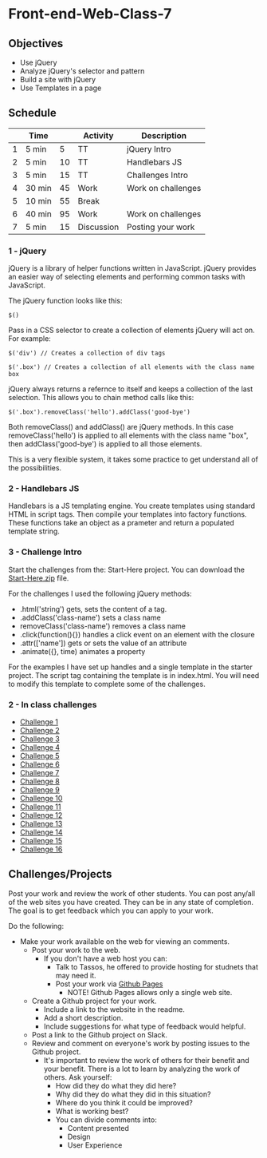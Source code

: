# Front-end-Web-Class-7

## Objectives

- Use jQuery
- Analyze jQuery's selector and pattern
- Build a site with jQuery
- Use Templates in a page

## Schedule

|   | Time |    | Activity    | Description                         |
|---|------|----|-------------|-------------------------------------|
| 1 | 5 min|  5 | TT          | jQuery Intro                        |
| 2 | 5 min| 10 | TT          | Handlebars JS                       |
| 3 | 5 min| 15 | TT          | Challenges Intro                    |
| 4 |30 min| 45 | Work        | Work on challenges                  |
| 5 |10 min| 55 | Break       |                                     |
| 6 |40 min| 95 | Work        | Work on challenges                  |
| 7 | 5 min| 15 | Discussion  | Posting your work                   |

### 1 - jQuery

jQuery is a library of helper functions written in JavaScript. 
jQuery provides an easier way of selecting elements and performing
common tasks with JavaScript. 

The jQuery function looks like this: 

`$()`

Pass in a CSS selector to create a collection of elements jQuery will 
act on. For example:

`$('div') // Creates a collection of div tags`

`$('.box') // Creates a collection of all elements with the class name box`

jQuery always returns a refernce to itself and keeps a collection of the last selection. 
This allows you to chain method calls like this: 

`$('.box').removeClass('hello').addClass('good-bye')`

Both removeClass() and addClass() are jQuery methods.
In this case removeClass('hello') is applied to all elements with the class name "box", 
then addClass('good-bye') is applied to all those elements. 

This is a very flexible system, it takes some practice to get understand all of the possibilities. 

### 2 - Handlebars JS

Handlebars is a JS templating engine. 
You create templates using standard HTML in script tags.
Then compile your templates into factory functions. 
These functions take an object as a prameter and return a populated template string. 

### 3 - Challenge Intro

Start the challenges from the: Start-Here project. 
You can download the [Start-Here.zip](Start-Here.zip) file. 

For the challenges I used the following jQuery methods: 

- .html('string') gets, sets the content of a tag. 
- .addClass('class-name') sets a class name
- removeClass('class-name') removes a class name
- .click(function(){}) handles a click event on an element with the closure
- .attr(['name']) gets or sets the value of an attribute
- .animate({}, time) animates a property

For the examples I have set up handles and a single template in the starter project. 
The script tag containing the template is in index.html.
You will need to modify this template to complete some of the challenges. 

### 2 - In class challenges

- [Challenge 1](http://webdevils.com/make-school/front-end-web-class-7/challenges/challenge-1/)
- [Challenge 2](http://webdevils.com/make-school/front-end-web-class-7/challenges/challenge-2/)
- [Challenge 3](http://webdevils.com/make-school/front-end-web-class-7/challenges/challenge-3/)
- [Challenge 4](http://webdevils.com/make-school/front-end-web-class-7/challenges/challenge-4/)
- [Challenge 5](http://webdevils.com/make-school/front-end-web-class-7/challenges/challenge-5/)
- [Challenge 6](http://webdevils.com/make-school/front-end-web-class-7/challenges/challenge-6/)
- [Challenge 7](http://webdevils.com/make-school/front-end-web-class-7/challenges/challenge-7/)
- [Challenge 8](http://webdevils.com/make-school/front-end-web-class-7/challenges/challenge-8/)
- [Challenge 9](http://webdevils.com/make-school/front-end-web-class-7/challenges/challenge-9/)
- [Challenge 10](http://webdevils.com/make-school/front-end-web-class-7/challenges/challenge-10/)
- [Challenge 11](http://webdevils.com/make-school/front-end-web-class-7/challenges/challenge-11/)
- [Challenge 12](http://webdevils.com/make-school/front-end-web-class-7/challenges/challenge-12/)
- [Challenge 13](http://webdevils.com/make-school/front-end-web-class-7/challenges/challenge-13/)
- [Challenge 14](http://webdevils.com/make-school/front-end-web-class-7/challenges/challenge-14/)
- [Challenge 15](http://webdevils.com/make-school/front-end-web-class-7/challenges/challenge-15/)
- [Challenge 16](http://webdevils.com/make-school/front-end-web-class-7/challenges/challenge-16/)

## Challenges/Projects

Post your work and review the work of other students. 
You can post any/all of the web sites you have created. 
They can be in any state of completion. 
The goal is to get feedback which you can apply to your work. 

Do the following:

- Make your work available on the web for viewing an comments.
    - Post your work to the web.
        - If you don't have a web host you can: 
            - Talk to Tassos, he offered to provide hosting for studnets that may need it. 
            - Post your work via [Github Pages](https://pages.github.com)
                - NOTE! Github Pages allows only a single web site.
    - Create a Github project for your work.
        - Include a link to the website in the readme. 
        - Add a short description.
        - Include suggestions for what type of feedback would helpful.
    - Post a link to the Github project on Slack. 
    - Review and comment on everyone's work by posting issues to the Github project. 
        - It's important to review the work of others for their benefit and your benefit. 
        There is a lot to learn by analyzing the work of others. Ask yourself:
            - How did they do what they did here? 
            - Why did they do what they did in this situation? 
            - Where do you think it could be improved?
            - What is working best? 
            - You can divide comments into:
                - Content presented
                - Design
                - User Experience
            
    

